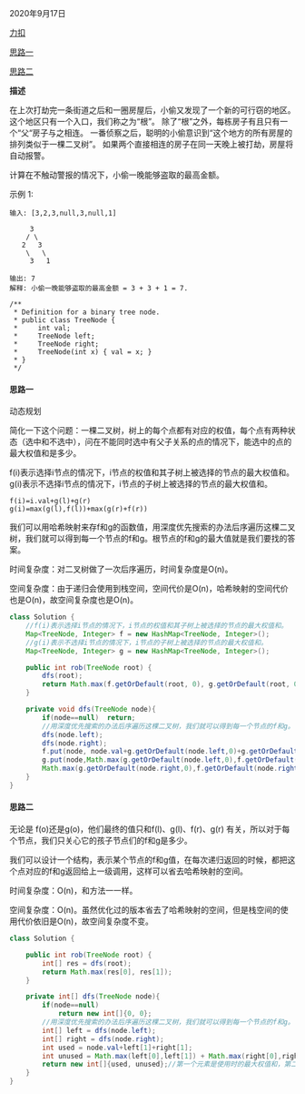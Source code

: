 2020年9月17日

[力扣](https://leetcode-cn.com/problems/house-robber-iii/)

[思路一](#思路一)

[思路二](#思路二)

**描述**

在上次打劫完一条街道之后和一圈房屋后，小偷又发现了一个新的可行窃的地区。这个地区只有一个入口，我们称之为“根”。 除了“根”之外，每栋房子有且只有一个“父“房子与之相连。
一番侦察之后，聪明的小偷意识到“这个地方的所有房屋的排列类似于一棵二叉树”。 如果两个直接相连的房子在同一天晚上被打劫，房屋将自动报警。

计算在不触动警报的情况下，小偷一晚能够盗取的最高金额。

示例 1:
```
输入: [3,2,3,null,3,null,1]

     3
    / \
   2   3
    \   \ 
     3   1

输出: 7 
解释: 小偷一晚能够盗取的最高金额 = 3 + 3 + 1 = 7.
```
```
/**
 * Definition for a binary tree node.
 * public class TreeNode {
 *     int val;
 *     TreeNode left;
 *     TreeNode right;
 *     TreeNode(int x) { val = x; }
 * }
 */
```
#### 思路一

动态规划

简化一下这个问题：一棵二叉树，树上的每个点都有对应的权值，每个点有两种状态（选中和不选中），问在不能同时选中有父子关系的点的情况下，能选中的点的最大权值和是多少。

f(i)表示选择i节点的情况下，i节点的权值和其子树上被选择的节点的最大权值和。g(i)表示不选择i节点的情况下，i节点的子树上被选择的节点的最大权值和。
```
f(i)=i.val+g(l)+g(r)
g(i)=max(g(l),f(l))+max(g(r)+f(r))
```
我们可以用哈希映射来存f和g的函数值，用深度优先搜索的办法后序遍历这棵二叉树，我们就可以得到每一个节点的f和g。根节点的f和g的最大值就是我们要找的答案。

时间复杂度：对二叉树做了一次后序遍历，时间复杂度是O(n)。

空间复杂度：由于递归会使用到栈空间，空间代价是O(n)，哈希映射的空间代价也是O(n)，故空间复杂度也是O(n)。

```java
class Solution {
    //f(i)表示选择i节点的情况下，i节点的权值和其子树上被选择的节点的最大权值和。
    Map<TreeNode, Integer> f = new HashMap<TreeNode, Integer>();
    //g(i)表示不选择i节点的情况下，i节点的子树上被选择的节点的最大权值和。
    Map<TreeNode, Integer> g = new HashMap<TreeNode, Integer>();

    public int rob(TreeNode root) {
        dfs(root);
        return Math.max(f.getOrDefault(root, 0), g.getOrDefault(root, 0));
    }

    private void dfs(TreeNode node){
        if(node==null)  return;
        //用深度优先搜索的办法后序遍历这棵二叉树，我们就可以得到每一个节点的f和g。
        dfs(node.left);
        dfs(node.right);
        f.put(node, node.val+g.getOrDefault(node.left,0)+g.getOrDefault(node.right,0));
        g.put(node,Math.max(g.getOrDefault(node.left,0),f.getOrDefault(node.left,0))+
        Math.max(g.getOrDefault(node.right,0),f.getOrDefault(node.right,0)));
    }
}
```

#### 思路二

无论是 f(o)还是g(o)，他们最终的值只和f(l)、g(l)、f(r)、g(r) 有关，所以对于每个节点，我们只关心它的孩子节点们的f和g是多少。

我们可以设计一个结构，表示某个节点的f和g值，在每次递归返回的时候，都把这个点对应的f和g返回给上一级调用，这样可以省去哈希映射的空间。

时间复杂度：O(n)，和方法一一样。

空间复杂度：O(n)。虽然优化过的版本省去了哈希映射的空间，但是栈空间的使用代价依旧是O(n)，故空间复杂度不变。
```java
class Solution {

    public int rob(TreeNode root) {
        int[] res = dfs(root);
        return Math.max(res[0], res[1]);
    }

    private int[] dfs(TreeNode node){
        if(node==null)  
            return new int[]{0, 0};
        //用深度优先搜索的办法后序遍历这棵二叉树，我们就可以得到每一个节点的f和g。
        int[] left = dfs(node.left);
        int[] right = dfs(node.right);
        int used = node.val+left[1]+right[1];
        int unused = Math.max(left[0],left[1]) + Math.max(right[0],right[1]);
        return new int[]{used, unused};//第一个元素是使用时的最大权值和，第二个元素是不使用时的最大权值和。
    }
}
```

